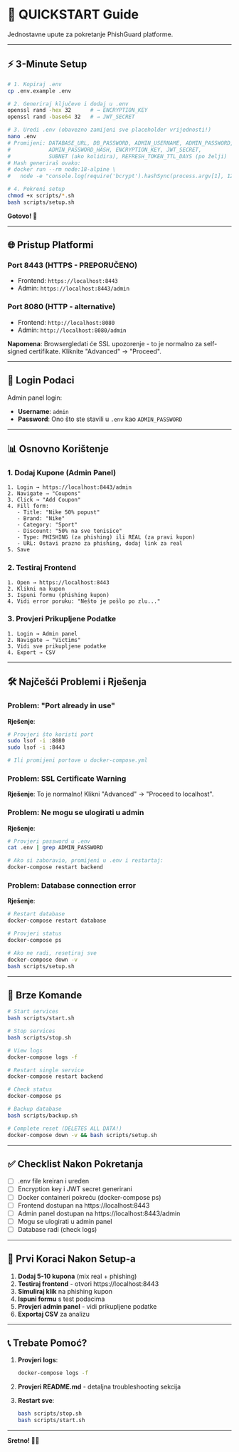 # 🚀 QUICKSTART Guide

Jednostavne upute za pokretanje PhishGuard platforme.

---

## ⚡ 3-Minute Setup

```bash
# 1. Kopiraj .env
cp .env.example .env

# 2. Generiraj ključeve i dodaj u .env
openssl rand -hex 32      # → ENCRYPTION_KEY
openssl rand -base64 32   # → JWT_SECRET

# 3. Uredi .env (obavezno zamijeni sve placeholder vrijednosti!)
nano .env
# Promijeni: DATABASE_URL, DB_PASSWORD, ADMIN_USERNAME, ADMIN_PASSWORD,
#            ADMIN_PASSWORD_HASH, ENCRYPTION_KEY, JWT_SECRET,
#            SUBNET (ako kolidira), REFRESH_TOKEN_TTL_DAYS (po želji)
# Hash generiraš ovako:
# docker run --rm node:18-alpine \
#   node -e "console.log(require('bcrypt').hashSync(process.argv[1], 12))" "TvojPassword"

# 4. Pokreni setup
chmod +x scripts/*.sh
bash scripts/setup.sh
```

**Gotovo! 🎉**

---

## 🌐 Pristup Platformi

### Port 8443 (HTTPS - **PREPORUČENO**)
- Frontend: `https://localhost:8443`
- Admin: `https://localhost:8443/admin`

### Port 8080 (HTTP - alternative)
- Frontend: `http://localhost:8080`
- Admin: `http://localhost:8080/admin`

**Napomena**: Browsergledati će SSL upozorenje - to je normalno za self-signed certifikate. Kliknite "Advanced" → "Proceed".

---

## 🔑 Login Podaci

Admin panel login:
- **Username**: `admin`
- **Password**: Ono što ste stavili u `.env` kao `ADMIN_PASSWORD`

---

## 📊 Osnovno Korištenje

### 1. Dodaj Kupone (Admin Panel)

```
1. Login → https://localhost:8443/admin
2. Navigate → "Coupons"
3. Click → "Add Coupon"
4. Fill form:
   - Title: "Nike 50% popust"
   - Brand: "Nike"
   - Category: "Sport"
   - Discount: "50% na sve tenisice"
   - Type: PHISHING (za phishing) ili REAL (za pravi kupon)
   - URL: Ostavi prazno za phishing, dodaj link za real
5. Save
```

### 2. Testiraj Frontend

```
1. Open → https://localhost:8443
2. Klikni na kupon
3. Ispuni formu (phishing kupon)
4. Vidi error poruku: "Nešto je pošlo po zlu..."
```

### 3. Provjeri Prikupljene Podatke

```
1. Login → Admin panel
2. Navigate → "Victims"
3. Vidi sve prikupljene podatke
4. Export → CSV
```

---

## 🛠️ Najčešći Problemi i Rješenja

### Problem: "Port already in use"

**Rješenje**:
```bash
# Provjeri što koristi port
sudo lsof -i :8080
sudo lsof -i :8443

# Ili promijeni portove u docker-compose.yml
```

### Problem: SSL Certificate Warning

**Rješenje**: To je normalno! Klikni "Advanced" → "Proceed to localhost".

### Problem: Ne mogu se ulogirati u admin

**Rješenje**:
```bash
# Provjeri password u .env
cat .env | grep ADMIN_PASSWORD

# Ako si zaboravio, promijeni u .env i restartaj:
docker-compose restart backend
```

### Problem: Database connection error

**Rješenje**:
```bash
# Restart database
docker-compose restart database

# Provjeri status
docker-compose ps

# Ako ne radi, resetiraj sve
docker-compose down -v
bash scripts/setup.sh
```

---

## 📝 Brze Komande

```bash
# Start services
bash scripts/start.sh

# Stop services
bash scripts/stop.sh

# View logs
docker-compose logs -f

# Restart single service
docker-compose restart backend

# Check status
docker-compose ps

# Backup database
bash scripts/backup.sh

# Complete reset (DELETES ALL DATA!)
docker-compose down -v && bash scripts/setup.sh
```

---

## ✅ Checklist Nakon Pokretanja

- [ ] .env file kreiran i ureden
- [ ] Encryption key i JWT secret generirani
- [ ] Docker containeri pokreću (docker-compose ps)
- [ ] Frontend dostupan na https://localhost:8443
- [ ] Admin panel dostupan na https://localhost:8443/admin
- [ ] Mogu se ulogirati u admin panel
- [ ] Database radi (check logs)

---

## 🎯 Prvi Koraci Nakon Setup-a

1. **Dodaj 5-10 kupona** (mix real + phishing)
2. **Testiraj frontend** - otvori https://localhost:8443
3. **Simuliraj klik** na phishing kupon
4. **Ispuni formu** s test podacima
5. **Provjeri admin panel** - vidi prikupljene podatke
6. **Exportaj CSV** za analizu

---

## 📞 Trebate Pomoć?

1. **Provjeri logs**:
   ```bash
   docker-compose logs -f
   ```

2. **Provjeri README.md** - detaljna troubleshooting sekcija

3. **Restart sve**:
   ```bash
   bash scripts/stop.sh
   bash scripts/start.sh
   ```

---

**Sretno! 🎯🔐**
